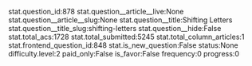 stat.question_id:878
stat.question__article__live:None
stat.question__article__slug:None
stat.question__title:Shifting Letters
stat.question__title_slug:shifting-letters
stat.question__hide:False
stat.total_acs:1728
stat.total_submitted:5245
stat.total_column_articles:1
stat.frontend_question_id:848
stat.is_new_question:False
status:None
difficulty.level:2
paid_only:False
is_favor:False
frequency:0
progress:0
